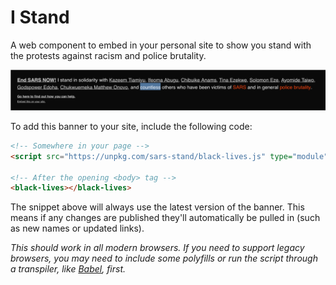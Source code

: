 # I Stand

A web component to embed in your personal site to show you stand with the protests against racism and police brutality.

![A banner showing solidarity with protestors against police brutality](./screenshot.png)

To add this banner to your site, include the following code:

```html
<!-- Somewhere in your page -->
<script src="https://unpkg.com/sars-stand/black-lives.js" type="module"></script>

<!-- After the opening <body> tag -->
<black-lives></black-lives>
```

The snippet above will always use the latest version of the banner. This means if any changes are published they'll automatically be pulled in (such as new names or updated links).

_This should work in all modern browsers. If you need to support legacy browsers, you may need to include some polyfills or run the script through a transpiler, like [Babel](https://babeljs.io/), first._
